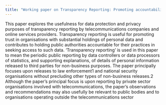 ```yaml
---
title: "Working paper on Transparency Reporting: Promoting accountability when governments access personal data held by companies"
---
```


This paper explores the usefulness for data protection and privacy purposes of transparency reporting by telecommunications companies and online services providers. Transparency reporting is useful for promoting trust in organisations with substantial holdings of personal data and contributes to holding public authorities accountable for their practices in seeking access to such data.
‘Transparency reporting’ is used in this paper to mean the periodic public reporting by data controllers or data processors of statistics, and supporting explanations, of details of personal information released to third parties for non-business purposes. The paper principally focuses upon releases to law enforcement1 and national security organisations without precluding other types of non-business releases.2
Although the paper’s principal focus is upon reporting by private sector organisations involved with telecommunications, the paper’s observations and recommendations may also usefully be relevant to public bodies and to organisations operating outside the telecommunications sector

